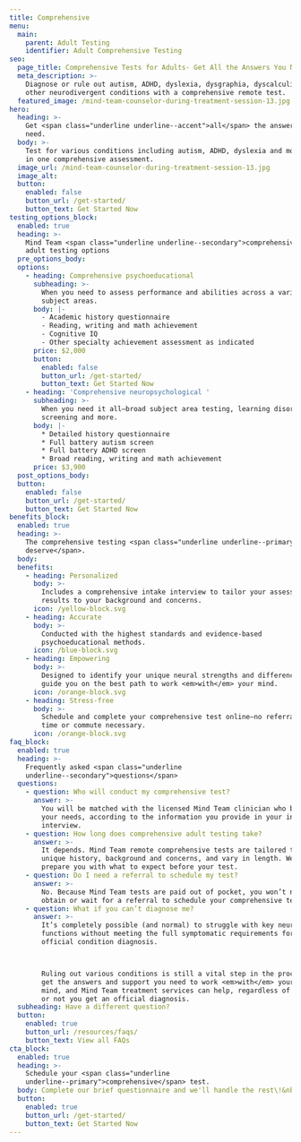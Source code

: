 ```yaml
---
title: Comprehensive
menu:
  main:
    parent: Adult Testing
    identifier: Adult Comprehensive Testing
seo:
  page_title: Comprehensive Tests for Adults- Get All the Answers You Need
  meta_description: >-
    Diagnose or rule out autism, ADHD, dyslexia, dysgraphia, dyscalculia and
    other neurodivergent conditions with a comprehensive remote test. 
  featured_image: /mind-team-counselor-during-treatment-session-13.jpg
hero:
  heading: >-
    Get <span class="underline underline--accent">all</span> the answers you
    need.
  body: >-
    Test for various conditions including autism, ADHD, dyslexia and more, all
    in one comprehensive assessment.
  image_url: /mind-team-counselor-during-treatment-session-13.jpg
  image_alt:
  button:
    enabled: false
    button_url: /get-started/
    button_text: Get Started Now
testing_options_block:
  enabled: true
  heading: >-
    Mind Team <span class="underline underline--secondary">comprehensive</span>
    adult testing options
  pre_options_body:
  options:
    - heading: Comprehensive psychoeducational
      subheading: >-
        When you need to assess performance and abilities across a variety of
        subject areas.
      body: |-
        - Academic history questionnaire
        - Reading, writing and math achievement
        - Cognitive IQ
        - Other specialty achievement assessment as indicated
      price: $2,000
      button:
        enabled: false
        button_url: /get-started/
        button_text: Get Started Now
    - heading: 'Comprehensive neuropsychological '
      subheading: >-
        When you need it all—broad subject area testing, learning disorder
        screening and more.
      body: |-
        * Detailed history questionnaire
        * Full battery autism screen
        * Full battery ADHD screen
        * Broad reading, writing and math achievement
      price: $3,900
  post_options_body:
  button:
    enabled: false
    button_url: /get-started/
    button_text: Get Started Now
benefits_block:
  enabled: true
  heading: >-
    The comprehensive testing <span class="underline underline--primary">you
    deserve</span>.
  body:
  benefits:
    - heading: Personalized
      body: >-
        Includes a comprehensive intake interview to tailor your assessment and
        results to your background and concerns.
      icon: /yellow-block.svg
    - heading: Accurate
      body: >-
        Conducted with the highest standards and evidence-based
        psychoeducational methods.
      icon: /blue-block.svg
    - heading: Empowering
      body: >-
        Designed to identify your unique neural strengths and differences and
        guide you on the best path to work <em>with</em> your mind.
      icon: /orange-block.svg
    - heading: Stress-free
      body: >-
        Schedule and complete your comprehensive test online—no referral, wait
        time or commute necessary.
      icon: /orange-block.svg
faq_block:
  enabled: true
  heading: >-
    Frequently asked <span class="underline
    underline--secondary">questions</span>
  questions:
    - question: Who will conduct my comprehensive test?
      answer: >-
        You will be matched with the licensed Mind Team clinician who best fits
        your needs, according to the information you provide in your intake
        interview.
    - question: How long does comprehensive adult testing take?
      answer: >-
        It depends. Mind Team remote comprehensive tests are tailored to your
        unique history, background and concerns, and vary in length. We’ll
        prepare you with what to expect before your test.
    - question: Do I need a referral to schedule my test?
      answer: >-
        No. Because Mind Team tests are paid out of pocket, you won’t need to
        obtain or wait for a referral to schedule your comprehensive test.
    - question: What if you can’t diagnose me?
      answer: >-
        It’s completely possible (and normal) to struggle with key neural
        functions without meeting the full symptomatic requirements for an
        official condition diagnosis. 



        Ruling out various conditions is still a vital step in the process to
        get the answers and support you need to work <em>with</em> your unique
        mind, and Mind Team treatment services can help, regardless of whether
        or not you get an official diagnosis.
  subheading: Have a different question?
  button:
    enabled: true
    button_url: /resources/faqs/
    button_text: View all FAQs
cta_block:
  enabled: true
  heading: >-
    Schedule your <span class="underline
    underline--primary">comprehensive</span> test.
  body: Complete our brief questionnaire and we'll handle the rest\!&nbsp;
  button:
    enabled: true
    button_url: /get-started/
    button_text: Get Started Now
---
```

